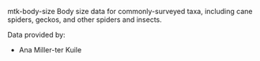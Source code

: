 mtk-body-size
Body size data for commonly-surveyed taxa, including cane spiders, geckos, and other spiders and insects.

Data provided by:
- Ana Miller-ter Kuile
